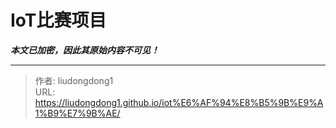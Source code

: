 # IoT比赛项目

***本文已加密，因此其原始内容不可见！***

---

> 作者: liudongdong1  
> URL: https://liudongdong1.github.io/iot%E6%AF%94%E8%B5%9B%E9%A1%B9%E7%9B%AE/  

